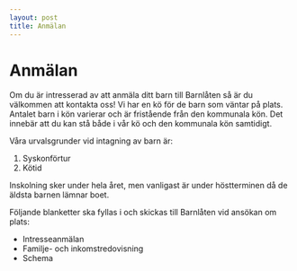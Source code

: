 ```yaml
---
layout: post
title: Anmälan
---
```

# Anmälan
Om du är intresserad av att anmäla ditt barn till Barnlåten så är du välkommen att kontakta oss!
Vi har en kö för de barn som väntar på plats. Antalet barn i kön varierar och är fristående från den kommunala kön. Det 
innebär att du kan stå både i vår kö och den kommunala kön samtidigt.

Våra urvalsgrunder vid intagning av barn är:
1. Syskonförtur
2. Kötid

Inskolning sker under hela året, men vanligast är under höstterminen då de äldsta barnen lämnar boet.

Följande blanketter ska fyllas i och skickas till Barnlåten vid ansökan om plats:
* Intresseanmälan
* Familje- och inkomstredovisning
* Schema